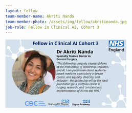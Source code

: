 ```yaml
---
layout: fellow
team-member-name: Akriti Nanda
team-member-photo: /assets/img/fellow/akritinanda.jpg
job-role: Fellow in Clinical AI, Cohort 3
---
```

<img src="/assets/img/fellow/card/ANquote.jpg" alt="Alt text" style="width:75%;">

